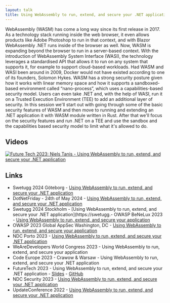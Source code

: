 ```yaml
---
layout: talk
title: Using WebAssembly to run, extend, and secure your .NET application
---
```


WebAssembly (WASM) has come a long way since its first release in 2017. As a technology stack running inside the web browser, it even allows products like Adobe Photoshop to run in that context, and with Blazor WebAssembly .NET runs inside of the browser as well. Now, WASM is expanding beyond the browser to run in a server-based context. With the introduction of WebAssembly System Interface (WASI), the technology leverages a standardised API that allows it to run on any system that supports it, for example to support cloud-based workloads.
Had WASM and WASI been around in 2009, Docker would not have existed according to one of its founders, Solomon Hykes. WASM has a strong security posture given how it works with linear memory space and how it supports a sandboxed-based environment called “nano-process”, which uses a capabilities-based security model. Users can even take .NET and, with the help of WASI, run it on a Trusted Execution Environment (TEE) to add an additional layer of security.
In this session we'll start out with going through some of the basic security features of WASM and then move to running and extending an .NET application it with WASM module written in Rust. After that we'll focus on the security features and run .NET on a TEE and use the sandbox and the capabilities based security model to limit what it's allowed to do.

## Videos

[![Future Tech 2023: Niels Tanis - Using WebAssembly to run, extend, and secure your .NET application](https://img.youtube.com/vi/6W25YjFFpJY/0.jpg)](https://www.youtube.com/watch?v=6W25YjFFpJY "Future Tech 2023: Niels Tanis - Using WebAssembly to run, extend, and secure your .NET application")

## Links

- Swetugg 2024 Göteborg - [Using WebAssembly to run, extend, and secure your .NET application](https://swetugg.se/gbg-2024/speakers/niels-tanis#using-webassembly-to-run-extend-and-secure-your-net-application)
- DotNetFriday - 24th of May 2024 - [Using WebAssembly to run, extend, and secure your .NET application](https://dotnetfriday.nl/)
- Swetugg 2024 Stockholm - [Using WebAssembly to run, extend, and secure your .NET application](https://swetugg.- OWASP BeNeLux 2023 - [Using WebAssembly to run, extend, and secure your application](https://www.owaspbenelux.eu/program/talks#Niels-Tanis)
- OWASP 2023 Global AppSec Washington, DC - [Using WebAssembly to run, extend, and secure your application](https://owasp2023globalappsecwashin.sched.com/event/1OM3A/using-webassembly-to-run-extend-and-secure-your-application)
- NDC Porto 2023 - [Using WebAssembly to run, extend, and secure your .NET application](https://ndcporto.com/agenda/using-webassembly-to-run-extend-and-secure-your-net-application-0njh/0c3ybbuclrf)
- WeAreDevelopers World Congress 2023 - Using WebAssembly to run, extend, and secure your application
- Code Europe 2023 - Crawow & Warsaw - Using WebAssembly to run, extend, and secure your .NET application
- FutureTech 2023 - Using WebAssembly to run, extend, and secure your .NET application - [Slides](https://github.com/nielstanis/FutureTech2023/blob/main/Slides/FutureTech2023-WASM.pdf) - [GitHub](https://github.com/nielstanis/FutureTech2023)
- NDC Security 2023 - [Using WebAssembly to run, extend, and secure your .NET application](https://ndc-security.com/agenda/using-webassembly-to-run-extend-and-secure-your-net-application-0dlk/0osljmitryd)
- UpdateConference 2022 - [Using WebAssembly to run, extend, and secure your .NET application](https://www.updateconference.net/en/2022/session/using-webassembly-to-run--extend--and-secure-your--net-application)
